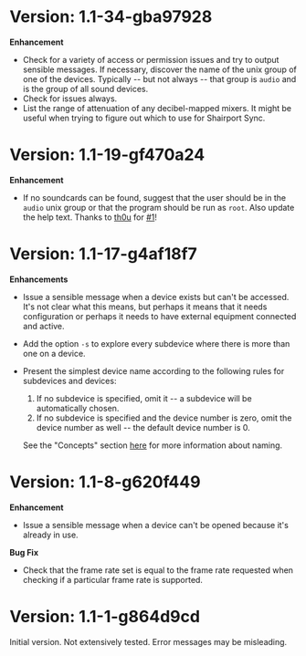 Version: 1.1-34-gba97928
====
**Enhancement**
* Check for a variety of access or permission issues and try to output sensible messages. If necessary, discover the name of the unix group of one of the devices. Typically -- but not always -- that group is `audio` and is the group of all sound devices.
* Check for issues always.
* List the range of attenuation of any decibel-mapped mixers. It might be useful when trying to figure out which to use for Shairport Sync.

Version: 1.1-19-gf470a24
====
**Enhancement**
* If no soundcards can be found, suggest that the user should be in the `audio` unix group or that the program should be run as `root`.
Also update the help text. Thanks to [th0u](https://github.com/th0u) for [#1](https://github.com/mikebrady/sps-alsa-explore/issues/1)!

Version: 1.1-17-g4af18f7
====
**Enhancements**
* Issue a sensible message when a device exists but can't be accessed. It's not clear what this means, but perhaps it means that it needs configuration or perhaps it needs to have external equipment connected and active.
* Add the option `-s` to explore every subdevice where there is more than one on a device.
* Present the simplest device name according to the following rules for subdevices and devices:

  1. If no subdevice is specified, omit it -- a subdevice will be automatically chosen.
  2. If no subdevice is specified and the device number is zero, omit the device number as well -- the default device number is 0.

   See the "Concepts" section [here](https://en.wikipedia.org/wiki/Advanced_Linux_Sound_Architecture) for more information about naming.

Version: 1.1-8-g620f449
====
**Enhancement**
* Issue a sensible message when a device can't be opened because it's already in use.

**Bug Fix**
* Check that the frame rate set is equal to the frame rate requested when checking if a particular frame rate is supported.

Version: 1.1-1-g864d9cd
====
Initial version. Not extensively tested. Error messages may be misleading.
